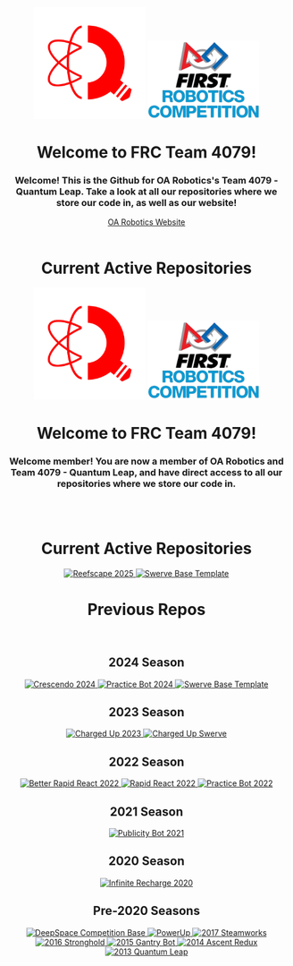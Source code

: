 <div align="center">
  <img src="/assets/4079Logo_Transparent.webp" width="200" />
  <img src="/assets/FRCLogo_Transparent.png" width="200" />
  <h1>Welcome to FRC Team 4079!</h1>
</div>

<h3 align="center">Welcome! This is the Github for OA Robotics's Team 4079 - Quantum Leap. Take a look at all our repositories where we store our code in, as well as our website!</h3>

<div align="center">
  <a href="https://robotics.etran.dev">OA Robotics Website
  </a>
</div>

<br>

<h1 align="center">Current Active Repositories</h1>

<!-- If you are modifying these projects, or want to add more, make a new span tag (or copy and paste the existing one), and then change the href as well as the ?username (if needed) and repo name.
!IMPORTANT - The repo name MUST be the EXACT same as the repo's current name. If it changes, you also must adjust it.
If you wish to change the size, you can change the width by adjusting the width percentage in relation to the README size. Make sure to use PERCENTAGEs and not PIXELs.
Don't forget to update the alt tag with the actual repository name (for example, "Swerve Base Template"
-->
<div align="center">
  <img src="/assets/4079Logo_Transparent.webp" width="200" />
  <img src="/assets/FRCLogo_Transparent.png" width="200" />
  <h1>Welcome to FRC Team 4079!</h1>
</div>

<h3 align="center">Welcome member! You are now a member of OA Robotics and Team 4079 - Quantum Leap, and have direct access to all our repositories where we store our code in.</h3>

<br><br>

<h1 align="center">Current Active Repositories</h1>

<!-- If you are modifying these projects, or want to add more, make a new span tag (or copy and paste the existing one), and then change the href as well as the ?username (if needed) and repo name.
!IMPORTANT - The repo name MUST be the EXACT same as the repo's current name. If it changes, you also must adjust it.
If you wish to change the size, you can change the width by adjusting the width percentage in relation to the README size. Make sure to use PERCENTAGEs and not PIXELs.
Don't forget to update the alt tag with the actual repository name (for example, "Swerve Base Template"
-->
<div align="center">
  <a href="https://github.com/Team4079/Reefscape2025" target="_blank">
    <img src="https://readme-lang-tuyxopyht-envidtechs-projects.vercel.app/api/pin/?username=Team4079&repo=Reefscape2025&theme=github_dark" width="40%" alt="Reefscape 2025"/>
  </a>
  
  <a href="https://github.com/Team4079/SwerveBaseTemplate" target="_blank">
    <img src="https://readme-lang-tuyxopyht-envidtechs-projects.vercel.app/api/pin/?username=Team4079&repo=SwerveBaseTemplate&theme=github_dark" width="40%" alt="Swerve Base Template"/>
  </a>
</div>

<h1 align="center">Previous Repos</h1>

<br/>

<h2 align="center">2024 Season</h2>

<div align="center">
  <a href="https://github.com/Team4079/Crescendo2024" target="_blank">
    <img src="https://readme-lang-tuyxopyht-envidtechs-projects.vercel.app/api/pin/?username=Team4079&repo=Crescendo2024&theme=github_dark" width="40%" alt="Crescendo 2024"/>
  </a>
  
  <a href="https://github.com/Team4079/Practice-Bot-2024" target="_blank">
    <img src="https://readme-lang-tuyxopyht-envidtechs-projects.vercel.app/api/pin/?username=Team4079&repo=Practice-Bot-2024&theme=github_dark" width="40%" alt="Practice Bot 2024"/>
  </a>
  
  <a href="https://github.com/Team4079/SwerveBaseTemplate" target="_blank">
    <img src="https://readme-lang-tuyxopyht-envidtechs-projects.vercel.app/api/pin/?username=Team4079&repo=SwerveBaseTemplate&theme=github_dark" width="40%" alt="Swerve Base Template"/>
  </a>
</div>

<h2 align="center">2023 Season</h2>

<div align="center">
  <a href="https://github.com/Team4079/Charged-Up-2023" target="_blank">
    <img src="https://readme-lang-tuyxopyht-envidtechs-projects.vercel.app/api/pin/?username=Team4079&repo=Charged-Up-2023&theme=github_dark" width="40%" alt="Charged Up 2023"/>
  </a>

  <a href="https://github.com/Team4079/ChargedUpSwerve" target="_blank">
    <img src="https://readme-lang-tuyxopyht-envidtechs-projects.vercel.app/api/pin/?username=Team4079&repo=ChargedUpSwerve&theme=github_dark" width="40%" alt="Charged Up Swerve"/>
  </a>
</div>

<h2 align="center">2022 Season</h2>

<div align="center">
  <a href="https://github.com/Team4079/Better-Rapid-React-2022" target="_blank">
    <img src="https://readme-lang-tuyxopyht-envidtechs-projects.vercel.app/api/pin/?username=Team4079&repo=Better-Rapid-React-2022&theme=github_dark" width="40%" alt="Better Rapid React 2022"/>
  </a>

  <a href="https://github.com/Team4079/Rapid-React-2022" target="_blank">
    <img src="https://readme-lang-tuyxopyht-envidtechs-projects.vercel.app/api/pin/?username=Team4079&repo=Rapid-React-2022&theme=github_dark" width="40%" alt="Rapid React 2022"/>
  </a>

  <a href="https://github.com/Team4079/Practice-Bot" target="_blank">
    <img src="https://readme-lang-tuyxopyht-envidtechs-projects.vercel.app/api/pin/?username=Team4079&repo=Practice-Bot&theme=github_dark" width="40%" alt="Practice Bot 2022"/>
  </a>
</div>

<h2 align="center">2021 Season</h2>

<div align="center">
  <a href="https://github.com/Team4079/Publicity-Bot-2021" target="_blank">
    <img src="https://readme-lang-tuyxopyht-envidtechs-projects.vercel.app/api/pin/?username=Team4079&repo=Publicity-Bot-2021&theme=github_dark" width="40%" alt="Publicity Bot 2021"/>
  </a>
</div>

<h2 align="center">2020 Season</h2>

<div align="center">
  <a href="https://github.com/Team4079/Infinite-Recharge-2020" target="_blank">
    <img src="https://readme-lang-tuyxopyht-envidtechs-projects.vercel.app/api/pin/?username=Team4079&repo=Infinite-Recharge-2020&theme=github_dark" width="40%" alt="Infinite Recharge 2020"/>
  </a>
</div>

<h2 align="center">Pre-2020 Seasons</h2>

<div align="center">
  <a href="https://github.com/Team4079/DeepSpace_CompetitionBase" target="_blank">
    <img src="https://readme-lang-tuyxopyht-envidtechs-projects.vercel.app/api/pin/?username=Team4079&repo=DeepSpace_CompetitionBase&theme=github_dark" width="33%" alt="DeepSpace Competition Base"/>
  </a>
  
  <a href="https://github.com/Team4079/PowerUp" target="_blank">
    <img src="https://readme-lang-tuyxopyht-envidtechs-projects.vercel.app/api/pin/?username=Team4079&repo=PowerUp&theme=github_dark" width="33%" alt="PowerUp"/>
  </a>

  <a href="https://github.com/Team4079/2017Steamworks" target="_blank">
    <img src="https://readme-lang-tuyxopyht-envidtechs-projects.vercel.app/api/pin/?username=Team4079&repo=2017Steamworks&theme=github_dark" width="33%" alt="2017 Steamworks"/>
  </a>

  <a href="https://github.com/Team4079/2016Stronghold" target="_blank">
    <img src="https://readme-lang-tuyxopyht-envidtechs-projects.vercel.app/api/pin/?username=Team4079&repo=2016Stronghold&theme=github_dark" width="33%" alt="2016 Stronghold"/>
  </a>

  <a href="https://github.com/Team4079/2015GantryBot" target="_blank">
    <img src="https://readme-lang-tuyxopyht-envidtechs-projects.vercel.app/api/pin/?username=Team4079&repo=2015GantryBot&theme=github_dark" width="33%" alt="2015 Gantry Bot"/>
  </a>
  
  <a href="https://github.com/Team4079/2014AscentRedux" target="_blank">
    <img src="https://readme-lang-tuyxopyht-envidtechs-projects.vercel.app/api/pin/?username=Team4079&repo=2014AscentRedux&theme=github_dark" width="33%" alt="2014 Ascent Redux"/>
  </a>
  
  <a href="https://github.com/Team4079/2013QuantumLeap" target="_blank">
    <img src="https://readme-lang-tuyxopyht-envidtechs-projects.vercel.app/api/pin/?username=Team4079&repo=2013QuantumLeap&theme=github_dark" width="33%" alt="2013 Quantum Leap"/>
  </a>
</div>

